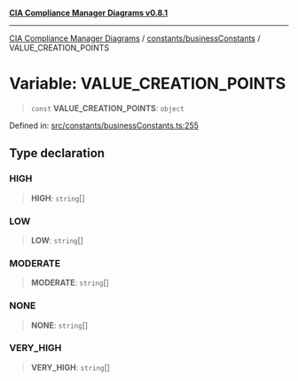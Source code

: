[**CIA Compliance Manager Diagrams v0.8.1**](../../../README.md)

***

[CIA Compliance Manager Diagrams](../../../modules.md) / [constants/businessConstants](../README.md) / VALUE\_CREATION\_POINTS

# Variable: VALUE\_CREATION\_POINTS

> `const` **VALUE\_CREATION\_POINTS**: `object`

Defined in: [src/constants/businessConstants.ts:255](https://github.com/Hack23/cia-compliance-manager/blob/aea527f1006de96602c10bb201453301cffe7b07/src/constants/businessConstants.ts#L255)

## Type declaration

### HIGH

> **HIGH**: `string`[]

### LOW

> **LOW**: `string`[]

### MODERATE

> **MODERATE**: `string`[]

### NONE

> **NONE**: `string`[]

### VERY\_HIGH

> **VERY\_HIGH**: `string`[]
